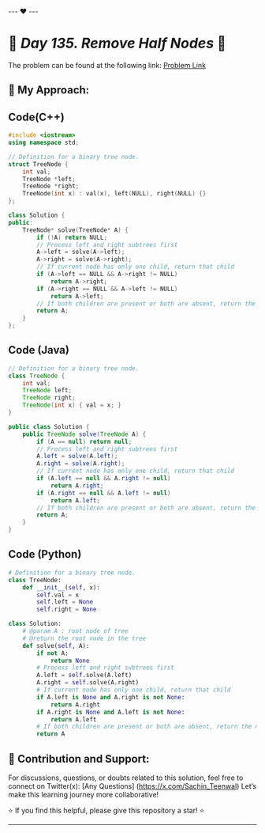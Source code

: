 --- ❤️ ---

# 🚀 _Day 135. Remove Half Nodes_ 🧠


The problem can be found at the following link: [Problem Link](https://www.interviewbit.com/problems/remove-half-nodes/)

## 🎯 **My Approach:**


## Code(C++)
```cpp
#include <iostream>
using namespace std;

// Definition for a binary tree node.
struct TreeNode {
    int val;
    TreeNode *left;
    TreeNode *right;
    TreeNode(int x) : val(x), left(NULL), right(NULL) {}
};

class Solution {
public:
    TreeNode* solve(TreeNode* A) {
        if (!A) return NULL;
        // Process left and right subtrees first
        A->left = solve(A->left);
        A->right = solve(A->right);
        // If current node has only one child, return that child
        if (A->left == NULL && A->right != NULL)
            return A->right;
        if (A->right == NULL && A->left != NULL)
            return A->left;
        // If both children are present or both are absent, return the node as is
        return A;
    }
};
```

## Code (Java)

```java
// Definition for a binary tree node.
class TreeNode {
    int val;
    TreeNode left;
    TreeNode right;
    TreeNode(int x) { val = x; }
}

public class Solution {
    public TreeNode solve(TreeNode A) {
        if (A == null) return null;
        // Process left and right subtrees first
        A.left = solve(A.left);
        A.right = solve(A.right);
        // If current node has only one child, return that child
        if (A.left == null && A.right != null)
            return A.right;
        if (A.right == null && A.left != null)
            return A.left;
        // If both children are present or both are absent, return the node as is
        return A;
    }
}
```

## Code (Python)

```python
# Definition for a binary tree node.
class TreeNode:
    def __init__(self, x):
        self.val = x
        self.left = None
        self.right = None

class Solution:
    # @param A : root node of tree
    # @return the root node in the tree
    def solve(self, A):
        if not A:
            return None
        # Process left and right subtrees first
        A.left = self.solve(A.left)
        A.right = self.solve(A.right)
        # If current node has only one child, return that child
        if A.left is None and A.right is not None:
            return A.right
        if A.right is None and A.left is not None:
            return A.left
        # If both children are present or both are absent, return the node as is
        return A
```



## 🎯 **Contribution and Support:**

For discussions, questions, or doubts related to this solution, feel free to connect on Twitter(x): [Any Questions] (https://x.com/Sachin_Teenwal) Let’s make this learning journey more collaborative!

⭐ If you find this helpful, please give this repository a star! ⭐

---
